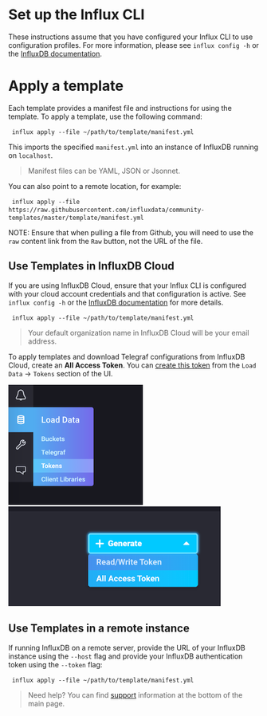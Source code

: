 # Set up the Influx CLI

These instructions assume that you have configured your Influx CLI to use configuration profiles. For more information, please see `influx config -h` or the [InfluxDB documentation](https://v2.docs.influxdata.com/v2.0/reference/cli/influx/config/).

# Apply a template

Each template provides a manifest file and instructions for using the template.
To apply a template, use the following command:

```
 influx apply --file ~/path/to/template/manifest.yml
```

This imports the specified `manifest.yml` into an instance of InfluxDB running on `localhost`.

> Manifest files can be YAML, JSON or Jsonnet.

You can also point to a remote location, for example:
```
 influx apply --file https://raw.githubusercontent.com/influxdata/community-templates/master/template/manifest.yml
 ```

NOTE: Ensure that when pulling a file from Github, you will need to use the `raw` content link from the `Raw` button, not the URL of the file.

 ## Use Templates in InfluxDB Cloud

If you are using InfluxDB Cloud, ensure that your Influx CLI is configured with your cloud account credentials and that configuration is active. See `influx config -h` or the [InfluxDB documentation](https://v2.docs.influxdata.com/v2.0/reference/cli/influx/config/) for more details.

```
 influx apply --file ~/path/to/template/manifest.yml
```

> Your default organization name in InfluxDB Cloud will be your email address.

To apply templates and download Telegraf configurations from InfluxDB Cloud, create an **All Access Token**. You can [create this token](https://v2.docs.influxdata.com/v2.0/security/tokens/create-token/) from the `Load Data` -> `Tokens` section of the UI.

![Tokens page](img/nav_token.png)
![Token Creation](img/token_creation.png)

 ## Use Templates in a remote instance

If running InfluxDB on a remote server, provide the URL of your InfluxDB instance using the `--host` flag and provide your InfluxDB authentication token using the ``--token`` flag:

```
 influx apply --file ~/path/to/template/manifest.yml
```


> Need help? You can find [support](../README.md#support) information at the bottom of the main page.
